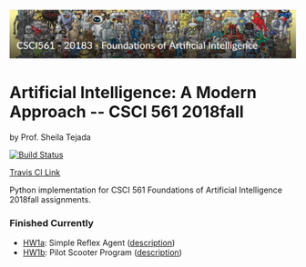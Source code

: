 ![TITLE_pic](https://github.com/AgentDS/AIMA-CSCI-561-18fall/raw/master/TITLE_pic.png)
# Artificial Intelligence: A Modern Approach -- CSCI 561 2018fall

by Prof. Sheila Tejada

[![Build Status](https://travis-ci.com/AgentDS/AIMA-CSCI-561-18fall.svg?token=Zdxzuh6yQ7NxpAUZUUKb&branch=master)](https://travis-ci.com/AgentDS/AIMA-CSCI-561-18fall)

[Travis CI Link](https://travis-ci.com/AgentDS/AIMA-CSCI-561-18fall)

Python implementation for CSCI 561 Foundations of Artificial Intelligence 2018fall assignments.

### Finished Currently

- [HW1a](./HW1a): Simple Reflex Agent ([description](./HW1a/HW1a.pdf)) 
- [HW1b](./HW1b): Pilot Scooter Program ([description](./HW1b/HW1b.pdf)) 




